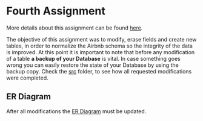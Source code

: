 # Fourth Assignment

More details about this assignment can be found [here](https://github.com/nevwalkalone/PSQL-Projects/blob/main/4th-Assignment/assignment/4th-assignment.pdf).

The objective of this assignment was to modify, erase fields and create new tables, in order to normalize the Airbnb schema so the integrity of the data is improved. At this point it is important to note that before any modification of a table **a backup of your Database** is vital. In case something goes wrong you can easily restore the state of your Database by using the backup copy. Check the [src](src) folder, to see how all requested modifications were completed.

## ER Diagram

After all modifications the [ER Diagram](ER-Diagram/airbnb_ERD.jpg) must be updated.
